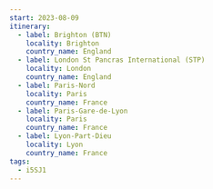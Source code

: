```yaml
---
start: 2023-08-09
itinerary:
  - label: Brighton (BTN)
    locality: Brighton
    country_name: England
  - label: London St Pancras International (STP)
    locality: London
    country_name: England
  - label: Paris-Nord
    locality: Paris
    country_name: France
  - label: Paris-Gare-de-Lyon
    locality: Paris
    country_name: France
  - label: Lyon-Part-Dieu
    locality: Lyon
    country_name: France
tags:
  - i5SJ1
---
```

